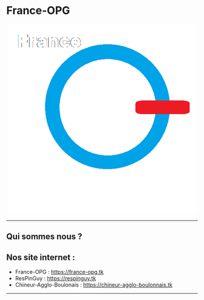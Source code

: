 # France-OPG

<div align="center">
  <img src="./France-OPG-2.png"  alt="powerm1nt banner"/>
</div>

-------------------------------------------------------------------------------------------

## Qui sommes nous ?

## Nos site internet :
 -  France-OPG : https://france-opg.tk
 -  ResPinGuy : https://respinguy.tk
 -  Chineur-Agglo-Boulonais : https://chineur-agglo-boulonnais.tk
 
-------------------------------------------------------------------------------------------
<!--
**France-OPG/France-OPG** is a ✨ _special_ ✨ repository because its `README.md` (this file) appears on your GitHub profile.

Here are some ideas to get you started:

- 🔭 I’m currently working on ...
- 🌱 I’m currently learning ...
- 👯 I’m looking to collaborate on ...
- 🤔 I’m looking for help with ...
- 💬 Ask me about ...
- 📫 How to reach me: ...
- 😄 Pronouns: ...
- ⚡ Fun fact: ...
-->
